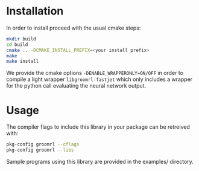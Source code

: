 # Installation

In order to install proceed with the usual cmake steps:
```bash
mkdir build
cd build
cmake .. -DCMAKE_INSTALL_PREFIX=<your install prefix>
make
make install
```
We provide the cmake options `-DENABLE_WRAPPERONLY=ON/OFF` in order to compile a light wrapper 
`libgroomrl-fastjet` which only includes a wrapper for the python call evaluating the neural network output.


# Usage

The compiler flags to include this library in your package can be
retreived with:
```bash
pkg-config groomrl --cflags
pkg-config groomrl --libs
```

Sample programs using this library are provided in the examples/ directory.
